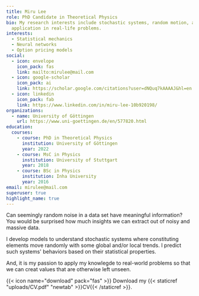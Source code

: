 ```yaml
---
title: Miru Lee
role: PhD Candidate in Theoretical Physics
bio: My research interests include stochastic systems, random motion, and their
  application in real-life problems.
interests:
  - Statistical mechanics
  - Neural networks
  - Option pricing models
social:
  - icon: envelope
    icon_pack: fas
    link: mailto:mirulee@mail.com
  - icon: google-scholar
    icon_pack: ai
    link: https://scholar.google.com/citations?user=dNQuq7kAAAAJ&hl=en
  - icon: linkedin
    icon_pack: fab
    link: https://www.linkedin.com/in/miru-lee-10b920198/
organizations:
  - name: University of Göttingen
    url: https://www.uni-goettingen.de/en/577820.html
education:
  courses:
    - course: PhD in Theoretical Physics
      institution: University of Göttingen
      year: 2022
    - course: MsC in Physics
      institution: University of Stuttgart
      year: 2018
    - course: BSc in Physics
      institution: Inha University
      year: 2016
email: mirulee@mail.com
superuser: true
highlight_name: true
---
```

Can seemingly random noise in a data set have meaningful information?
You would be surprised how much insights we can extract out of noisy and massive data.

I develop models to understand stochastic systems where constituting elements move randomly with some global and/or local trends. I predict such systems' behaviors based on their statistical properties.

And, it is my passion to apply my knowlegde to real-world problems so that we can creat values that are otherwise left unseen.

{{< icon name="download" pack="fas" >}} Download my {{< staticref "uploads/CV.pdf" "newtab" >}}CV{{< /staticref >}}.
